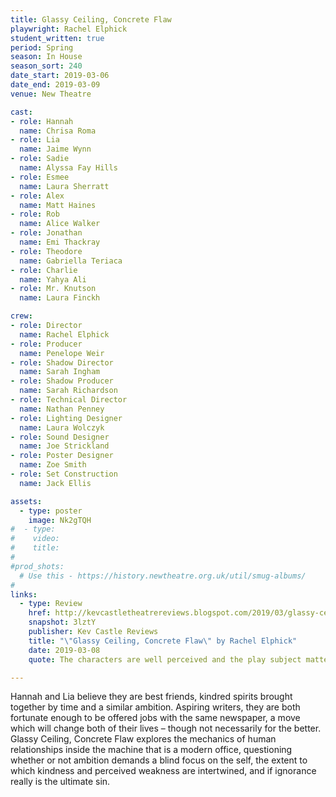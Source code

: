 ```yaml
---
title: Glassy Ceiling, Concrete Flaw
playwright: Rachel Elphick
student_written: true
period: Spring
season: In House
season_sort: 240
date_start: 2019-03-06
date_end: 2019-03-09
venue: New Theatre

cast:
- role: Hannah
  name: Chrisa Roma
- role: Lia
  name: Jaime Wynn
- role: Sadie
  name: Alyssa Fay Hills
- role: Esmee
  name: Laura Sherratt
- role: Alex
  name: Matt Haines
- role: Rob
  name: Alice Walker
- role: Jonathan
  name: Emi Thackray
- role: Theodore
  name: Gabriella Teriaca
- role: Charlie
  name: Yahya Ali
- role: Mr. Knutson
  name: Laura Finckh

crew:
- role: Director
  name: Rachel Elphick
- role: Producer
  name: Penelope Weir
- role: Shadow Director
  name: Sarah Ingham
- role: Shadow Producer
  name: Sarah Richardson
- role: Technical Director
  name: Nathan Penney
- role: Lighting Designer
  name: Laura Wolczyk
- role: Sound Designer
  name: Joe Strickland
- role: Poster Designer
  name: Zoe Smith
- role: Set Construction
  name: Jack Ellis

assets:
  - type: poster
    image: Nk2gTQH
#  - type:
#    video:
#    title:
#
#prod_shots:
  # Use this - https://history.newtheatre.org.uk/util/smug-albums/
#
links:
  - type: Review
    href: http://kevcastletheatrereviews.blogspot.com/2019/03/glassy-ceiling-concrete-flaw-by-rachel.html
    snapshot: 3lztY
    publisher: Kev Castle Reviews
    title: "\"Glassy Ceiling, Concrete Flaw\" by Rachel Elphick"
    date: 2019-03-08
    quote: The characters are well perceived and the play subject matter is well observed and gives you something to think about on many levels.

---
```


Hannah and Lia believe they are best friends, kindred spirits brought together by time and a similar ambition. Aspiring writers, they are both fortunate enough to be offered jobs with the same newspaper, a move which will change both of their lives – though not necessarily for the better. Glassy Ceiling, Concrete Flaw explores the mechanics of human relationships inside the machine that is a modern office, questioning whether or not ambition demands a blind focus on the self, the extent to which kindness and perceived weakness are intertwined, and if ignorance really is the ultimate sin.
